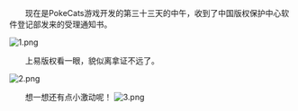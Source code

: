 &emsp;&emsp;现在是PokeCats游戏开发的第三十三天的中午，收到了中国版权保护中心软件登记部发来的受理通知书。

<img src="https://i.loli.net/2018/02/24/5a910e1e188d7.png" alt="1.png" title="1.png" />

&emsp;&emsp;上易版权看一眼，貌似离拿证不远了。

<img src="https://i.loli.net/2018/02/24/5a910e1e1475b.png" alt="2.png" title="2.png" />

&emsp;&emsp;想一想还有点小激动呢！
<img src="https://i.loli.net/2018/02/24/5a91126db5dd6.png" alt="3.png" title="3.png" />